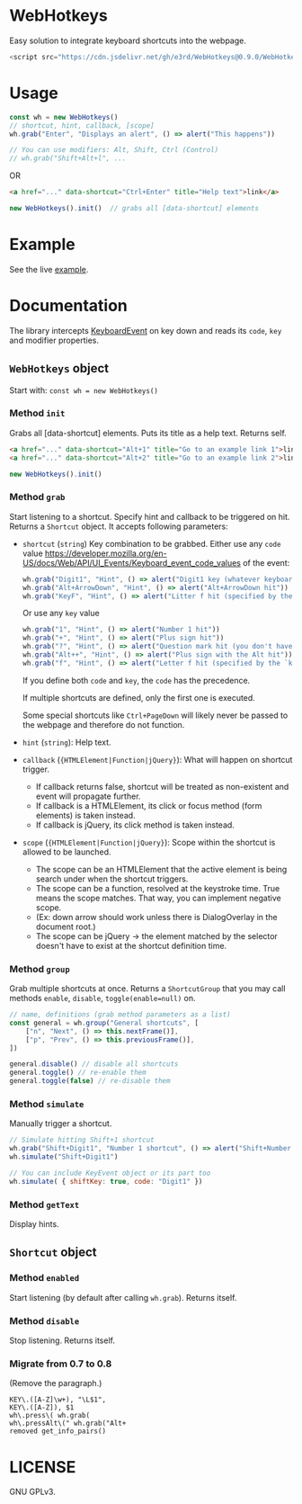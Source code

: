 # WebHotkeys

Easy solution to integrate keyboard shortcuts into the webpage.

```javascript
<script src="https://cdn.jsdelivr.net/gh/e3rd/WebHotkeys@0.9.0/WebHotkeys.js"></script>
```

# Usage

```javascript
const wh = new WebHotkeys()
// shortcut, hint, callback, [scope]
wh.grab("Enter", "Displays an alert", () => alert("This happens"))

// You can use modifiers: Alt, Shift, Ctrl (Control)
// wh.grab("Shift+Alt+l", ...
```

OR

```html
<a href="..." data-shortcut="Ctrl+Enter" title="Help text">link</a>
```

```javascript
new WebHotkeys().init()  // grabs all [data-shortcut] elements
```

# Example
See the live [example](https://e3rd.github.io/WebHotkeys/example.html).

# Documentation

The library intercepts [KeyboardEvent](https://developer.mozilla.org/en-US/docs/Web/API/KeyboardEvent) on key down and reads its `code`, `key` and modifier properties.

## `WebHotkeys` object

Start with: `const wh = new WebHotkeys()`

### Method `init`

Grabs all [data-shortcut] elements. Puts its title as a help text. Returns self.

```html
<a href="..." data-shortcut="Alt+1" title="Go to an example link 1">link 1</a>
<a href="..." data-shortcut="Alt+2" title="Go to an example link 2">link 2</a>
```

```javascript
new WebHotkeys().init()
```

### Method `grab`

Start listening to a shortcut. Specify hint and callback to be triggered on hit. Returns a `Shortcut` object. It accepts following parameters:

* `shortcut` (`string`)
    Key combination to be grabbed. Either use any `code` value https://developer.mozilla.org/en-US/docs/Web/API/UI_Events/Keyboard_event_code_values of the event:

    ```javascript
    wh.grab("Digit1", "Hint", () => alert("Digit1 key (whatever keyboard layout) hit"))
    wh.grab("Alt+ArrowDown", "Hint", () => alert("Alt+ArrowDown hit"))
    wh.grab("KeyF", "Hint", () => alert("Litter f hit (specified by the `code` property)"))
    ```

    Or use any `key` value
    ```javascript
    wh.grab("1", "Hint", () => alert("Number 1 hit"))
    wh.grab("+", "Hint", () => alert("Plus sign hit"))
    wh.grab("?", "Hint", () => alert("Question mark hit (you don't have to mention shift in the shortcut)"))
    wh.grab("Alt++", "Hint", () => alert("Plus sign with the Alt hit"))
    wh.grab("f", "Hint", () => alert("Letter f hit (specified by the `key` property)"))
    ```

    If you define both `code` and `key`, the `code` has the precedence.

    If multiple shortcuts are defined, only the first one is executed.

    Some special shortcuts like `Ctrl+PageDown` will likely never be passed to the webpage and therefore do not function.
* `hint` (`string`): Help text.
* `callback` (`{HTMLElement|Function|jQuery}`): What will happen on shortcut trigger.
     *  If callback returns false, shortcut will be treated as non-existent and event will propagate further.
     *  If callback is a HTMLElement, its click or focus method (form elements) is taken instead.
     *  If callback is jQuery, its click method is taken instead.
* `scope` (`{HTMLElement|Function|jQuery}`): Scope within the shortcut is allowed to be launched.
     *  The scope can be an HTMLElement that the active element is being search under when the shortcut triggers.
     *  The scope can be a function, resolved at the keystroke time. True means the scope matches. That way, you can implement negative scope.
     *  (Ex: down arrow should work unless there is DialogOverlay in the document root.)
     *  The scope can be jQuery -> the element matched by the selector doesn't have to exist at the shortcut definition time.


### Method `group`
Grab multiple shortcuts at once. Returns a `ShortcutGroup` that you may call methods `enable`, `disable`, `toggle(enable=null)` on.

```javascript
// name, definitions (grab method parameters as a list)
const general = wh.group("General shortcuts", [
    ["n", "Next", () => this.nextFrame()],
    ["p", "Prev", () => this.previousFrame()],
])

general.disable() // disable all shortcuts
general.toggle() // re-enable them
general.toggle(false) // re-disable them
```

### Method `simulate`

Manually trigger a shortcut.

```javascript
// Simulate hitting Shift+1 shortcut
wh.grab("Shift+Digit1", "Number 1 shortcut", () => alert("Shift+Number 1 hit"))
wh.simulate("Shift+Digit1")

// You can include KeyEvent object or its part too
wh.simulate( { shiftKey: true, code: "Digit1" })
```

### Method `getText`
Display hints.

## `Shortcut` object

### Method `enabled`

Start listening (by default after calling `wh.grab`). Returns itself.

### Method `disable`

Stop listening. Returns itself.

### Migrate from 0.7 to 0.8
(Remove the paragraph.)

```
KEY\.([A-Z]\w+), "\L$1",
KEY\.([A-Z]), $1
wh\.press\( wh.grab(
wh\.pressAlt\(" wh.grab("Alt+
removed get_info_pairs()
```

# LICENSE
GNU GPLv3.
